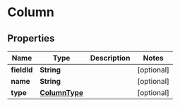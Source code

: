 
# Column

## Properties
Name | Type | Description | Notes
------------ | ------------- | ------------- | -------------
**fieldId** | **String** |  |  [optional]
**name** | **String** |  |  [optional]
**type** | [**ColumnType**](ColumnType.md) |  |  [optional]



